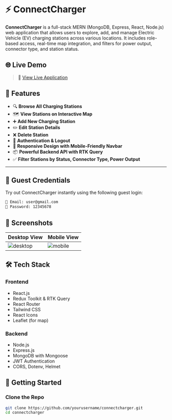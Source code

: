# ⚡ ConnectCharger

**ConnectCharger** is a full-stack MERN (MongoDB, Express, React, Node.js) web application that allows users to explore, add, and manage Electric Vehicle (EV) charging stations across various locations. It includes role-based access, real-time map integration, and filters for power output, connector type, and station status.


## 🌐 Live Demo

> 🚀 [View Live Application](https://evoltsoft-assignment-ncsm.vercel.app/)


## 📌 Features

- 🔍 **Browse All Charging Stations**
- 🗺️ **View Stations on Interactive Map**
- ➕ **Add New Charging Station**
- ✏️ **Edit Station Details**
- ❌ **Delete Station**
- 🔐 **Authentication & Logout**
- 📱 **Responsive Design with Mobile-Friendly Navbar**
- 📦 **Powerful Backend API with RTK Query**
- ✅ **Filter Stations by Status, Connector Type, Power Output**

---

## 👥 Guest Credentials

Try out ConnectCharger instantly using the following guest login:

```bash
📧 Email: user@gmail.com  
🔑 Password: 12345678
```

## 📸 Screenshots

| Desktop View | Mobile View |
|--------------|-------------|
| ![desktop](./screenshots/desktop.png) | ![mobile](./screenshots/mobile.png) |


## 🛠️ Tech Stack

### Frontend
- React.js
- Redux Toolkit & RTK Query
- React Router
- Tailwind CSS
- React Icons
- Leaflet (for map)

### Backend
- Node.js
- Express.js
- MongoDB with Mongoose
- JWT Authentication
- CORS, Dotenv, Helmet


## 🚀 Getting Started

### Clone the Repo

```bash
git clone https://github.com/yourusername/connectcharger.git
cd connectcharger
